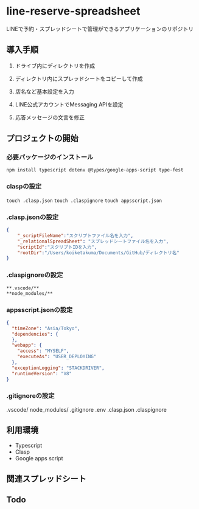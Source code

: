 # line-reserve-spreadsheet

LINEで予約・スプレッドシートで管理ができるアプリケーションのリポジトリ

## 導入手順

1. ドライブ内にディレクトリを作成

1. ディレクトリ内にスプレッドシートをコピーして作成

1. 店名など基本設定を入力

1. LINE公式アカウントでMessaging APIを設定

1. 応答メッセージの文言を修正

## プロジェクトの開始

### 必要パッケージのインストール

`npm install typescript dotenv @types/google-apps-script type-fest`

### claspの設定

`touch .clasp.json`
`touch .claspignore`
`touch appsscript.json`

### .clasp.jsonの設定

```json:clasp.json
{
    "_scriptFileName":"スクリプトファイル名を入力",
    "_relationalSpreadSheet": "スプレッドシートファイル名を入力",
    "scriptId":"スクリプトIDを入力",
    "rootDir":"/Users/koiketakuma/Documents/GitHub/ディレクトリ名"
}
```

### .claspignoreの設定

```.claspignore
**.vscode/**
**node_modules/**
```

### appsscript.jsonの設定

```json:appsscript.json
{
  "timeZone": "Asia/Tokyo",
  "dependencies": {
  },
  "webapp": {
    "access": "MYSELF",
    "executeAs": "USER_DEPLOYING"
  },
  "exceptionLogging": "STACKDRIVER",
  "runtimeVersion": "V8"
}
```

### .gitignoreの設定

.vscode/
node_modules/
.gitignore
.env
.clasp.json
.claspignore

## 利用環境

- Typescript
- Clasp
- Google apps script

## 関連スプレッドシート

## Todo
